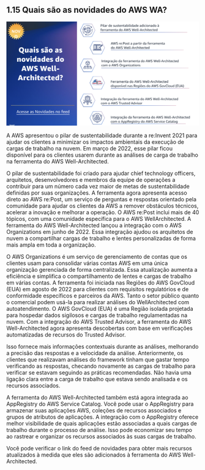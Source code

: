## 1.15 Quais são as novidades do AWS WA?

![alt text](image-2.png)

A AWS apresentou o pilar de sustentabilidade durante a re:Invent 2021 para ajudar os clientes a minimizar os impactos ambientais da execução de cargas de trabalho na nuvem. Em março de 2022, esse pilar ficou disponível para os clientes usarem durante as análises de carga de trabalho na ferramenta do AWS Well-Architected. 

O pilar de sustentabilidade foi criado para ajudar chief technology officers, arquitetos, desenvolvedores e membros da equipe de operações a contribuir para um número cada vez maior de metas de sustentabilidade definidas por suas organizações. A ferramenta agora apresenta acesso direto ao AWS re:Post, um serviço de perguntas e respostas orientado pela comunidade para ajudar os clientes da AWS a remover obstáculos técnicos, acelerar a inovação e melhorar a operação. O AWS re:Post inclui mais de 40 tópicos, com uma comunidade específica para o AWS WellArchitected. A ferramenta do AWS Well-Architected lançou a integração com o AWS Organizations em junho de 2022. Essa integração ajudou os arquitetos de nuvem a compartilhar cargas de trabalho e lentes personalizadas de forma mais ampla em toda a organização.

O AWS Organizations é um serviço de gerenciamento de contas que os clientes usam para consolidar várias contas AWS em uma única organização gerenciada de forma centralizada. Essa atualização aumenta a eficiência e simplifica o compartilhamento de lentes e cargas de trabalho em várias contas. A ferramenta foi iniciada nas Regiões do AWS GovCloud (EUA) em agosto de 2022 para clientes com requisitos regulatórios e de conformidade específicos e parceiros da AWS. Tanto o setor público quanto o comercial podem usá-la para realizar análises do WellArchitected com autoatendimento. O AWS GovCloud (EUA) é uma Região isolada projetada para hospedar dados sigilosos e cargas de trabalho regulamentadas na nuvem. Com a integração do AWS Trusted Advisor, a ferramenta do AWS Well-Architected agora apresenta descobertas com base em verificações automatizadas de recursos do Trusted Advisor.

Isso fornece mais informações contextuais durante as análises, melhorando a precisão das respostas e a velocidade da análise. Anteriormente, os clientes que realizavam análises do framework tinham que gastar tempo verificando as respostas, checando novamente as cargas de trabalho para verificar se estavam seguindo as práticas recomendadas. Não havia uma ligação clara entre a carga de trabalho que estava sendo analisada e os recursos associados.

A ferramenta do AWS Well-Architected também está agora integrada ao AppRegistry do AWS Service Catalog. Você pode usar o AppRegistry para armazenar suas aplicações AWS, coleções de recursos associados e grupos de atributos de aplicações. A integração com o AppRegistry oferece melhor visibilidade de quais aplicações estão associadas a quais cargas de trabalho durante o processo de análise. Isso pode economizar seu tempo ao rastrear e organizar os recursos associados às suas cargas de trabalho.

Você pode verificar o link do feed de novidades para obter mais recursos atualizados à medida que eles são adicionados à ferramenta do AWS Well-Architected.

